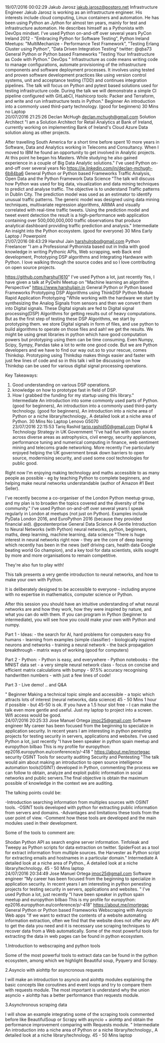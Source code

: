 19/07/2016 00:02:29	Jakub Jarosz	jakub.jarosz@postpro.net	Infrastructure Engineer	Jakub Jarosz is working as an infrastructure engineer. His interests include cloud computing, Linux containers and automation. He has been using Python an Jython for almost ten years, mainly for test and infrastructure automation. He describes himself as a Pythonista with DevOps mindset.	I've used Python on-and-off over several years	PyCon Ireland 2012 - "Embracing Python for Software Testing", Python Ireland Meetups: "MultiMechanize - Performance Test Framework", "Testing Erlang Cluster using Python", "Data Driven Integration Testing"	twitter: @qba73	General Python or Python based Frameworks	"Testing Your Infrastructure as Code with Python."	DevOps	"
Infrastructure as code means writing code to manage configurations, automate provisioning of the infrastructure components and software deployment processes. It involves using tested and proven software development practices like using version control systems, unit and acceptance testing (TDD) and continues integration pipelines. The talk will focus on Python and pytest based solutions used for testing infrastructure code. During the talk we will demonstrate a simple CI pipeline configured with GitLabCI, Hashicorp tools: Packer and Terraform, and write and run infrastructure tests in Python."	Beginner	An introduction into a commonly used third-party technology. (good for beginners)	30 Mins	no	Laptop									
20/07/2016 21:25:26	Declan McHugh	declan.mchugh@gmail.com	Solution Architect	"I am a Solution Architect for Retail Analytics at Bank of Ireland, currently working on implementing Bank of Ireland's Cloud Azure Data solution along as other projects.

After travelling South America for a short time before spent 10 more years in Software, Data and Analytics working in Telecoms and Consultancy. When I moved to IBM he found an opportunity to get involved in Analytic projects. At this point he began his Masters. While studying he also gained experience in a couple of Big Data Analytic solutions."	I've used Python on-and-off over several years	No	https://ie.linkedin.com/in/declan-mchugh-6b84ba6	General Python or Python based Frameworks	Traffic Analysis, Open Data and the Python Framework	Data Science	"The talk will discuss how Python was used for big data, visualization and data mining techniques to predict and analyse traffic. The objective is to understand
Traffic patterns in Dublin City. The prediction model was used as an estimator to identify unusual traffic patterns. The generic model was designed using data mining techniques, multivariate regression algorithms, ARIMA and visually correlated with real-time traffic tweets. Using the prediction model and tweet event detection the result is a high-performance web application containing over 500,000,000,000 traffic observations that produce analytical dashboard providing traffic prediction and analysis."	Intermediate	An insight into the Python ecosystem. (good for everyone)	30 Mins	Early	Laptop / Powerpoint									
21/07/2016 08:43:29	Harshul Jain	harshulrobo@gmail.com	Python Freelancer	"I am a Professional Pythonista based out in India with good knowledge in writing Pythonic APIs, Web scrapping, web Back end development, Prototyping DSP algorithms and Integrating Hardware with Python. I love walking through the source codes and so I love contributing on open source projects. 

https://github.com/harshul1610"	I've used Python a lot, just recently	Yes, I have given a talk at PyDelhi Meetup on "Machine learning an algorithm Perspective"	https://www.harshuljain.in	General Python or Python based Frameworks	Prototyping DSP Algorithms using ThinkDSP Python Module	Rapid Application Prototyping	"While working with the hardware we start by synthesizing the Analog Signals from sensors and then we convert them into Digital signals. These Digital signals are fed to Digital signal processing(DSP) Algorithms for getting results out of heavy computations. But as the first step of testing these DSP Algorithms, we start by prototyping them. we store Digital signals in form of files, and use python to build algorithms to operate on those files and aah! we get the results. We might be using great libraries in python which have good computation powers but prototyping using them can be time consuming. Even Numpy, Scipy, Sympy, Pandas take a lot to write one good code. But we are Python developers and we have to find our way out.so to your rescue, comes Thinkdsp. Prototyping using Thinkdsp makes things easier and faster with just few lines of code and so in this talk i will be discussing on how Thinkdsp can be used for various digital signal processing operations.

Key Takeaways:
1. Good understanding on various DSP operations.
2. knowledge on how to prototype fast in field of DSP.
3. How I grabbed the funding for my startup using this library."	Intermediate	An introduction into some commonly used parts of Python. (good for beginners), An introduction into a commonly used third-party technology. (good for beginners), An introduction into a niche area of Python or a niche library/technology., A detailed look at a niche area of Python.	30 Mins	No	Laptop Lenovo G5070									
23/07/2016 22:15:53	Tariq Rashid	tariq.rashid50@gmail.com	Digital & Technology Strategy in UK Government	"I've had fun with open source across diverse areas as astrophysics, civil energy, security appliances, performance tuning and numerical computing in finance, web sentiment mining and telecoms grade networking. More recently I've particularly enjoyed helping the UK government break down barriers to open source, modernising security, and used some cool technologies for public good.

Right now I'm enjoying making technology and maths accessible to as many people as possible - eg by teaching Python to complete beginners, and helping make neural networks understandable (author of Amazon #1 Best Seller).

I've recently become a co-organiser of the London Python meetup group, and my plan is to broaden the topics covered and the diversity of the community."	I've used Python on-and-off over several years	I speak regularly in London at meetups (not just on Python). Examples include PyData London 2016, and EuroPython 2016 (because they provided financial aid).	@postenterprise	General Data Science	A Gentle Introduction to Neural Networks (with Python)	neural networks, python, beginners, maths, deep learning, machine learning, data science	"There is huge interest in neural networks right now - they are the core of deep learning which recently has been in the news (self driving cars, health data Google beating world Go champion), and a key tool for data scientists, skills sought by more and more organisations to remain competitive.

They're also fun to play with!

This talk presents a very gentle introduction to neural networks, and how to make your own with Python.

It is deliberately designed to be accessible to everyone - including anyone with no expertise in mathematics, computer science or Python.

After this session you should have an intuitive understanding of what neural networks are and how they work, how they were inspired by nature, and what you can do with them. If you can program in Python (beginner to intermediate), you will see how you could make your own with Python and numpy.

Part 1 - Ideas: - the search for AI, hard problems for computers easy fro humans - learning from examples (simple classifier) - biologically inspired neurons and networks - training a neural network - the back propagation breakthrough - matrix ways of working (good for computers)

Part 2 - Python: - Python is easy, and everywhere - Python notebooks - the MNIST data set - a very simple neural network class - focus on concise and efficient matrix calculations with bumpy - 97.5% accuracy recognising handwritten numbers - with just a few lines of code!

Part 3 - Live demo! .. and Q&A

"	Beginner	Making a technical topic simple and accessible - a topic which attracts lots of interest (neural networks, data science)	45 - 50 Mins	1 hour if possible - but 45-50 is ok. If you have a 1.5 hour slot free - I can make the talk even more gentle and useful.	Just my laptop to project into a screen. Wifi access would be good.									
24/07/2016 20:25:33	Jose Manuel Ortega	jmoc25@gmail.com	Software engineer	My career has been focused from the beginning to specialize in application security.  In recent years I am interesting in python penesting projects for testing security in servers, applications and websites.	I've used Python a lot, just recently	"I have been speaker in python spain meetup and europython bilbao
This is my profile for europython:
ep2016.europython.eu/conference/p/-418
"	https://about.me/jmortegac	security	OSINT Tools for security auditing	Security and Pentesting	"The talk would aim about making an introduction to open source intelligence automation tools(OSINT)  developed in Python, commenting the process we can follow to obtain, analyze and exploit  public information in social networks and public servers.The final objective is obtain the  maximum possible of knowledge in the context we are auditing.

The talking points could be:

-Introduction searching information from multiples sources with OSINT tools.
-OSINT tools developed with python for extracting public information from servers and domains.
-Advantages and limitations these tools from the user point of view.
-Comment how these tools are developed and the main modules used in their development.

Some of the tools to comment are:

Shodan Python API as search engine server information.
Tinfoleak and Tweepy as Python scripts for data extraction on twitter.
SpiderFoot as a tool for extract information from multiple sources.
the Harvester as Python script for extracting emails and hostnames in a particular domain."	Intermediate	A detailed look at a niche area of Python., A detailed look at a niche library/technology.	45 - 50 Mins		laptop									
24/07/2016 20:34:49	Jose Manuel Ortega	jmoc25@gmail.com	Software engineer	"My career has been focused from the beginning to specialize in application security.  In recent years I am interesting in python penesting projects for testing security in servers, applications and websites.
"	I've used Python a lot, just recently	"I have been speaker in python spain meetup and europython bilbao
This is my profile for europython:
ep2016.europython.eu/conference/p/-418"	https://about.me/jmortegac	General Python or Python based Frameworks	Webscraping with Asyncio	Web apps	"If we want to extract the contents of a website automating information extraction, often we find that the website does not offer any API to get the data you need and it is necessary use scraping techniques to recover data from a Web automatically. Some of the most powerful tools for extracting the data in web pages can be found in python ecosystem.

1.Introduction to webscraping and python tools

Some of the most powerful tools to extract data can be found in the python ecosystem, among which we highlight Beautiful soup, Pyquery and Scrapy.


2.Asyncio with aiohttp for asyncronous requests

I will make an introduction to asyncio and aiohttp modules explaining the basic concepts like coroutines and event loops and try to compare them with requests module. The most important is understand why the union asyncio + aiohttp has a better performance than requests module.

3.Asynchronous scraping data

I will show an example integrating some of the scraping tools commented before like BeautifulSoup or Scrapy with asyncio + aiohttp and obtain the performance improvement comparing with Requests module.
"	Intermediate	An introduction into a niche area of Python or a niche library/technology., A detailed look at a niche library/technology.	45 - 50 Mins		laptop									
